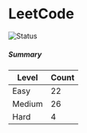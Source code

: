 # LeetCode

![Status](https://img.shields.io/badge/status-52%2F329-brightgreen.svg)

##### Summary

| Level  | Count|
|--------|------|
| Easy   |  22  |
| Medium |  26  |
| Hard   |  4   |
